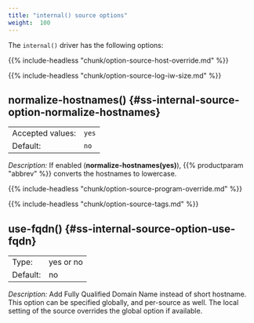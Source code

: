 ```yaml
---
title: "internal() source options"
weight:  100
---
```

<!-- DISCLAIMER: This file is based on the syslog-ng Open Source Edition documentation https://github.com/balabit/syslog-ng-ose-guides/commit/2f4a52ee61d1ea9ad27cb4f3168b95408fddfdf2 and is used under the terms of The syslog-ng Open Source Edition Documentation License. The file has been modified by Axoflow. -->

The `internal()` driver has the following options:

{{% include-headless "chunk/option-source-host-override.md" %}}

{{% include-headless "chunk/option-source-log-iw-size.md" %}}


## normalize-hostnames() {#ss-internal-source-option-normalize-hostnames}

|                  |                  |
| ---------------- | ---------------- |
| Accepted values: | `yes` | `no` |
| Default:         | `no`           |

*Description:* If enabled (**normalize-hostnames(yes)**), {{% productparam "abbrev" %}} converts the hostnames to lowercase.


{{% include-headless "chunk/option-source-program-override.md" %}}

{{% include-headless "chunk/option-source-tags.md" %}}


## use-fqdn() {#ss-internal-source-option-use-fqdn}

|          |           |
| -------- | --------- |
| Type:    | yes or no |
| Default: | no        |

*Description:* Add Fully Qualified Domain Name instead of short hostname. This option can be specified globally, and per-source as well. The local setting of the source overrides the global option if available.

